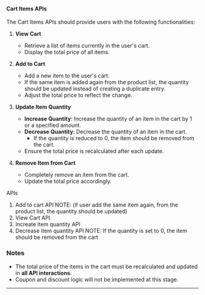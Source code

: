 #### Cart Items APIs

The Cart Items APIs should provide users with the following functionalities:

1. **View Cart**  
   - Retrieve a list of items currently in the user's cart.
   - Display the total price of all items.

2. **Add to Cart**  
   - Add a new item to the user's cart.  
   - If the same item is added again from the product list, the quantity should be updated instead of creating a duplicate entry.  
   - Adjust the total price to reflect the change.

3. **Update Item Quantity**  
   - **Increase Quantity**: Increase the quantity of an item in the cart by 1 or a specified amount.  
   - **Decrease Quantity**: Decrease the quantity of an item in the cart.  
     - If the quantity is reduced to 0, the item should be removed from the cart.  
   - Ensure the total price is recalculated after each update.

4. **Remove Item from Cart**  
   - Completely remove an item from the cart.  
   - Update the total price accordingly.

APIs 
1. Add to cart API NOTE: (if user add the same item again, from the product list, the quantity should be updated)
2. View Cart API
3. Increate item quantity API 
4. Decrease item quantity API  NOTE: If the quantity is set to 0, the item should be removed from the cart

### Notes
- The total price of the items in the cart must be recalculated and updated in **all API interactions**.  
- Coupon and discount logic will not be implemented at this stage.

--- 
